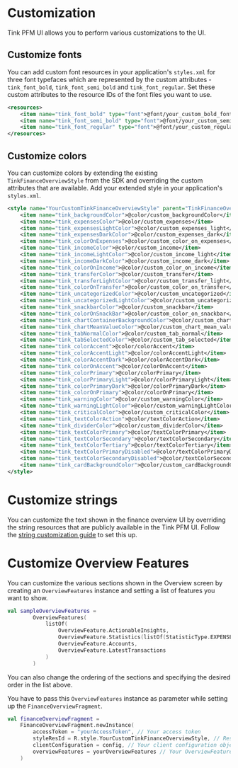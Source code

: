 # Customization

Tink PFM UI allows you to perform various customizations to the UI.

## Customize fonts

You can add custom font resources in your application's `styles.xml` for three font typefaces which are represented by the custom attributes - `tink_font_bold`, `tink_font_semi_bold` and `tink_font_regular`. Set these custom attributes to the
resource IDs of the font files you want to use.
```xml
<resources>
    <item name="tink_font_bold" type="font">@font/your_custom_bold_font</item>
    <item name="tink_font_semi_bold" type="font">@font/your_custom_semi_bold_font</item>
    <item name="tink_font_regular" type="font">@font/your_custom_regular_font</item>
</resources>
```

## Customize colors
You can customize colors by extending the existing `TinkFinanceOverviewStyle` from the SDK and overriding the custom attributes that are available.
Add your extended style in your application's `styles.xml`.
```xml
<style name="YourCustomTinkFinanceOverviewStyle" parent="TinkFinanceOverviewStyle">
    <item name="tink_backgroundColor">@color/custom_backgroundColor</item>
    <item name="tink_expensesColor">@color/custom_expenses</item>
    <item name="tink_expensesLightColor">@color/custom_expenses_light</item>
    <item name="tink_expensesDarkColor">@color/custom_expenses_dark</item>
    <item name="tink_colorOnExpenses">@color/custom_color_on_expenses</item>
    <item name="tink_incomeColor">@color/custom_income</item>
    <item name="tink_incomeLightColor">@color/custom_income_light</item>
    <item name="tink_incomeDarkColor">@color/custom_income_dark</item>
    <item name="tink_colorOnIncome">@color/custom_color_on_income</item>
    <item name="tink_transferColor">@color/custom_transfer</item>
    <item name="tink_transferLightColor">@color/custom_transfer_light</item>
    <item name="tink_colorOnTransfer">@color/custom_color_on_transfer</item>
    <item name="tink_uncategorizedColor">@color/custom_uncategorized</item>
    <item name="tink_uncategorizedLightColor">@color/custom_uncategorized_light</item>
    <item name="tink_snackbarColor">@color/custom_snackbar</item>
    <item name="tink_colorOnSnackBar">@color/custom_color_on_snackbar</item>
    <item name="tink_chartContainerBackgroundColor">@color/custom_chart_container_background</item>
    <item name="tink_chartMeanValueColor">@color/custom_chart_mean_value</item>
    <item name="tink_tabNormalColor">@color/custom_tab_normal</item>
    <item name="tink_tabSelectedColor">@color/custom_tab_selected</item>
    <item name="tink_colorAccent">@color/colorAccent</item>
    <item name="tink_colorAccentLight">@color/colorAccentLight</item>
    <item name="tink_colorAccentDark">@color/colorAccentDark</item>
    <item name="tink_colorOnAccent">@color/colorOnAccent</item>
    <item name="tink_colorPrimary">@color/colorPrimary</item>
    <item name="tink_colorPrimaryLight">@color/colorPrimaryLight</item>
    <item name="tink_colorPrimaryDark">@color/colorPrimaryDark</item>
    <item name="tink_colorOnPrimary">@color/colorOnPrimary</item>
    <item name="tink_warningColor">@color/custom_warningColor</item>
    <item name="tink_warningLightColor">@color/custom_warningLightColor</item>
    <item name="tink_criticalColor">@color/custom_criticalColor</item>
    <item name="tink_textColorAction">@color/textColorAction</item>
    <item name="tink_dividerColor">@color/custom_dividerColor</item>
    <item name="tink_textColorPrimary">@color/textColorPrimary</item>
    <item name="tink_textColorSecondary">@color/textColorSecondary</item>
    <item name="tink_textColorTertiary">@color/textColorTertiary</item>
    <item name="tink_textColorPrimaryDisabled">@color/textColorPrimaryDisabled</item>
    <item name="tink_textColorSecondaryDisabled">@color/textColorSecondaryDisabled</item>
    <item name="tink_cardBackgroundColor">@color/custom_cardBackgroundColor</item>
</style>
```

# Customize strings
You can customize the text shown in the finance overview UI by overriding the string resources that are publicly available in the Tink PFM UI.
Follow the [string customization guide](/string-customization-guide.md) to set this up.

# Customize Overview Features
You can customize the various sections shown in the Overview screen by creating an `OverviewFeatures` instance and setting a list of features you want to show.
```kotlin
val sampleOverviewFeatures =
        OverviewFeatures(
            listOf(
                OverviewFeature.ActionableInsights,
                OverviewFeature.Statistics(listOf(StatisticType.EXPENSES, StatisticType.INCOME)),
                OverviewFeature.Accounts,
                OverviewFeature.LatestTransactions
            )
        )
```
You can also change the ordering of the sections and specifying the desired order in the list above.

You have to pass this `OverviewFeatures` instance as parameter while setting up the `FinanceOverviewFragment`.

```kotlin
val financeOverviewFragment =
    FinanceOverviewFragment.newInstance(
        accessToken = "yourAccessToken", // Your access token
        styleResId = R.style.YourCustomTinkFinanceOverviewStyle, // Resource ID of your style that extends TinkFinanceOverviewStyle
        clientConfiguration = config, // Your client configuration object
        overviewFeatures = yourOverviewFeatures // Your OverviewFeatures instance
    )
